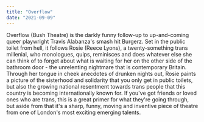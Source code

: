 ```yaml
---
title: "Overflow"
date: "2021-09-09"
---
```


Overflow (Bush Theatre)
is the darkly funny follow-up to
up-and-coming queer playwright
Travis Alabanza's smash hit
Burgerz. Set in the public toilet
from hell, it follows Rosie (Reece
Lyons), a twenty-something
trans millenial, who monologues,
quips, reminisces and does
whatever else she can think of
to forget about what is waiting
for her on the other side of the
bathroom door - the unrelenting
nightmare that is contemporary
Britain.
Through her tongue in cheek
anecdotes of drunken nights
out, Rosie paints a picture of
the sisterhood and solidarity
that you only get in public toilets, but also the growing
national resentment towards
trans people that this country
is becoming internationally
known for. If you've got friends
or loved ones who are trans,
this is a great primer for what they're going through,  
but aside from that it's a sharp,
funny, moving and inventive
piece of theatre from one of
London's most exciting emerging talents.
